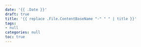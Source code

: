 ```yaml
---
date: '{{ .Date }}'
draft: true
title: '{{ replace .File.ContentBaseName "-" " " | title }}'
tags: 
- null
categories: null
toc: true
---
```

